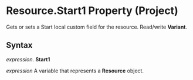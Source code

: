 
# Resource.Start1 Property (Project)

Gets or sets a Start local custom field for the resource. Read/write  **Variant**.


## Syntax

 _expression_. **Start1**

 _expression_ A variable that represents a **Resource** object.

